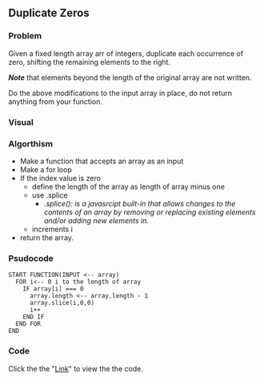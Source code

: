 ## Duplicate Zeros

### Problem 
Given a fixed length array arr of integers, duplicate each occurrence of zero, shifting the remaining elements to the right.

__*Note*__  that elements beyond the length of the original array are not written.

Do the above modifications to the input array in place, do not return anything from your function.

### Visual

### Algorthism
* Make a function that accepts an array as an input
* Make a for loop
* If the index value is zero
  * define the length of the array as length of array minus one
  * use .splice 
    * *.splice(): is a javasrcipt built-in that allows changes to the contents of an array by removing or replacing existing elements and/or adding new elements in.*
  * increments i
* return the array.

### Psudocode
````
START FUNCTION(INPUT <-- array)
  FOR i<-- 0 i to the length of array
    IF array[i] === 0
      array.length <-- array.length - 1
      array.slice(i,0,0)
      i++
    END IF
  END FOR
END 
````
### Code 
 Click the the "[Link](duplicateZeros.js)" to view the the code. 